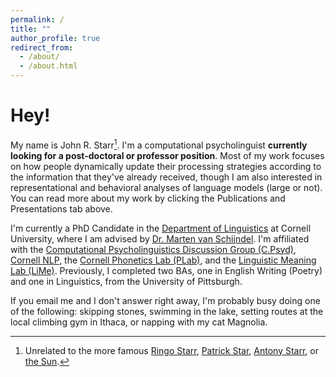 ```yaml
---
permalink: /
title: ""
author_profile: true
redirect_from: 
  - /about/
  - /about.html
---
```



Hey!
======
My name is John R. Starr[^1]. I'm a computational psycholinguist **currently looking for a post-doctoral or professor position**. Most of my work focuses on how people dynamically update their processing strategies according to the information that they've already received, though I am also interested in representational and behavioral analyses of language models (large or not). You can read more about my work by clicking the Publications and Presentations tab above. 

I'm currently a PhD Candidate in the [Department of Linguistics](https://linguistics.cornell.edu/) at Cornell University, where I am advised by [Dr. Marten van Schijndel](https://vansky.github.io/). I'm affiliated with the [Computational Psycholinguistics Discussion Group (C.Psyd)](https://c-psyd.github.io/), [Cornell NLP](https://nlp.cornell.edu/), the [Cornell Phonetics Lab (PLab)](https://conf.ling.cornell.edu/), and the [Linguistic Meaning Lab (LiMe)](https://lime-lab-cornell.github.io/). Previously, I completed two BAs, one in English Writing (Poetry) and one in Linguistics, from the University of Pittsburgh. 

If you email me and I don't answer right away, I'm probably busy doing one of the following: skipping stones, swimming in the lake, setting routes at the local climbing gym in Ithaca, or napping with my cat Magnolia.

[^1]: Unrelated to the more famous [Ringo Starr](https://en.wikipedia.org/wiki/Ringo_Starr), [Patrick Star](https://en.wikipedia.org/wiki/Patrick_Star), [Antony Starr](https://en.wikipedia.org/wiki/Antony_Starr), or [the Sun](https://en.wikipedia.org/wiki/Sun).
